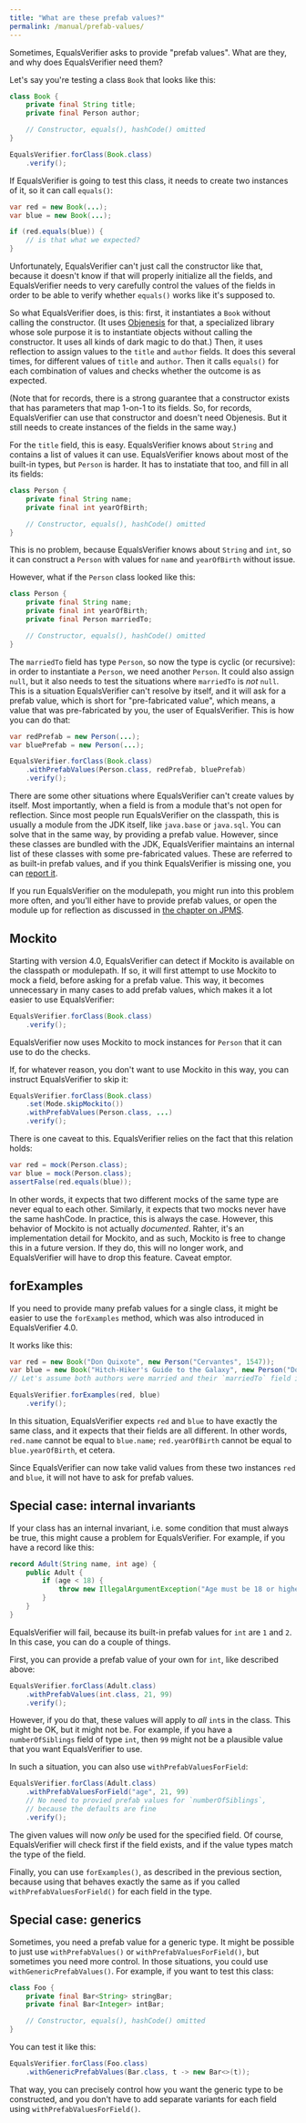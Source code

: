 ```yaml
---
title: "What are these prefab values?"
permalink: /manual/prefab-values/
---
```

Sometimes, EqualsVerifier asks to provide "prefab values". What are they, and why does EqualsVerifier need them?

Let's say you're testing a class `Book` that looks like this:

```java
class Book {
    private final String title;
    private final Person author;

    // Constructor, equals(), hashCode() omitted
}

EqualsVerifier.forClass(Book.class)
    .verify();
```

If EqualsVerifier is going to test this class, it needs to create two instances of it, so it can call `equals()`:

```java
var red = new Book(...);
var blue = new Book(...);

if (red.equals(blue)) {
    // is that what we expected?
}
```

Unfortunately, EqualsVerifier can't just call the constructor like that, because it doesn't know if that will properly initialize all the fields, and EqualsVerifier needs to very carefully control the values of the fields in order to be able to verify whether `equals()` works like it's supposed to.

So what EqualsVerifier does, is this: first, it instantiates a `Book` without calling the constructor. (It uses [Objenesis](https://objenesis.org) for that, a specialized library whose sole purpose it is to instantiate objects without calling the constructor. It uses all kinds of dark magic to do that.) Then, it uses reflection to assign values to the `title` and `author` fields. It does this several times, for different values of `title` and `author`. Then it calls `equals()` for each combination of values and checks whether the outcome is as expected.

(Note that for records, there is a strong guarantee that a constructor exists that has parameters that map 1-on-1 to its fields. So, for records, EqualsVerifier can use that constructor and doesn't need Objenesis. But it still needs to create instances of the fields in the same way.)

For the `title` field, this is easy. EqualsVerifier knows about `String` and contains a list of values it can use. EqualsVerifier knows about most of the built-in types, but `Person` is harder. It has to instatiate that too, and fill in all its fields:

```java
class Person {
    private final String name;
    private final int yearOfBirth;

    // Constructor, equals(), hashCode() omitted
}
```

This is no problem, because EqualsVerifier knows about `String` and `int`, so it can construct a `Person` with values for `name` and `yearOfBirth` without issue.

However, what if the `Person` class looked like this:

```java
class Person {
    private final String name;
    private final int yearOfBirth;
    private final Person marriedTo;

    // Constructor, equals(), hashCode() omitted
}
```

The `marriedTo` field has type `Person`, so now the type is cyclic (or recursive): in order to instantiate a `Person`, we need another `Person`. It could also assign `null`, but it also needs to test the situations where `marriedTo` is _not_ `null`. This is a situation EqualsVerifier can't resolve by itself, and it will ask for a prefab value, which is short for "pre-fabricated value", which means, a value that was pre-fabricated by you, the user of EqualsVerifier. This is how you can do that:

```java
var redPrefab = new Person(...);
var bluePrefab = new Person(...);

EqualsVerifier.forClass(Book.class)
    .withPrefabValues(Person.class, redPrefab, bluePrefab)
    .verify();
```

There are some other situations where EqualsVerifier can't create values by itself. Most importantly, when a field is from a module that's not open for reflection. Since most people run EqualsVerifier on the classpath, this is usually a module from the JDK itself, like `java.base` or `java.sql`. You can solve that in the same way, by providing a prefab value. However, since these classes are bundled with the JDK, EqualsVerifier maintains an internal list of these classes with some pre-fabricated values. These are referred to as built-in prefab values, and if you think EqualsVerifier is missing one, you can [report it](https://github.com/jqno/equalsverifier/issues/new).

If you run EqualsVerifier on the modulepath, you might run into this problem more often, and you'll either have to provide prefab values, or open the module up for reflection as discussed in [the chapter on JPMS](/equalsverifier/manual/jpms).

## Mockito

Starting with version 4.0, EqualsVerifier can detect if Mockito is available on the classpath or modulepath. If so, it will first attempt to use Mockito to mock a field, before asking for a prefab value. This way, it becomes unnecessary in many cases to add prefab values, which makes it a lot easier to use EqualsVerifier:

```java
EqualsVerifier.forClass(Book.class)
    .verify();
```

EqualsVerifier now uses Mockito to mock instances for `Person` that it can use to do the checks.

If, for whatever reason, you don't want to use Mockito in this way, you can instruct EqualsVerifier to skip it:

```java
EqualsVerifier.forClass(Book.class)
    .set(Mode.skipMockito())
    .withPrefabValues(Person.class, ...)
    .verify();
```

There is one caveat to this. EqualsVerifier relies on the fact that this relation holds:

```java
var red = mock(Person.class);
var blue = mock(Person.class);
assertFalse(red.equals(blue));
```

In other words, it expects that two different mocks of the same type are never equal to each other. Similarly, it expects that two mocks never have the same hashCode. In practice, this is always the case. However, this behavior of Mockito is not actually _documented_. Rahter, it's an implementation detail for Mockito, and as such, Mockito is free to change this in a future version. If they do, this will no longer work, and EqualsVerifier will have to drop this feature. Caveat emptor.

## forExamples

If you need to provide many prefab values for a single class, it might be easier to use the `forExamples` method, which was also introduced in EqualsVerifier 4.0.

It works like this:

```java
var red = new Book("Don Quixote", new Person("Cervantes", 1547));
var blue = new Book("Hitch-Hiker's Guide to the Galaxy", new Person("Douglas Adams", 1952));
// Let's assume both authors were married and their `marriedTo` field is correctly initialized

EqualsVerifier.forExamples(red, blue)
    .verify();
```

In this situation, EqualsVerifier expects `red` and `blue` to have exactly the same class, and it expects that their fields are all different. In other words, `red.name` cannot be equal to `blue.name`; `red.yearOfBirth` cannot be equal to `blue.yearOfBirth`, et cetera.

Since EqualsVerifier can now take valid values from these two instances `red` and `blue`, it will not have to ask for prefab values.

## Special case: internal invariants

If your class has an internal invariant, i.e. some condition that must always be true, this might cause a problem for EqualsVerifier. For example, if you have a record like this:

```java
record Adult(String name, int age) {
    public Adult {
        if (age < 18) {
            throw new IllegalArgumentException("Age must be 18 or higher");
        }
    }
}
```

EqualsVerifier will fail, because its built-in prefab values for `int` are `1` and `2`. In this case, you can do a couple of things.

First, you can provide a prefab value of your own for `int`, like described above:

```java
EqualsVerifier.forClass(Adult.class)
    .withPrefabValues(int.class, 21, 99)
    .verify();
```

However, if you do that, these values will apply to _all_ `int`s in the class. This might be OK, but it might not be. For example, if you have a `numberOfSiblings` field of type `int`, then `99` might not be a plausible value that you want EqualsVerifier to use.

In such a situation, you can also use `withPrefabValuesForField`:

```java
EqualsVerifier.forClass(Adult.class)
    .withPrefabValuesForField("age", 21, 99)
    // No need to provied prefab values for `numberOfSiblings`,
    // because the defaults are fine
    .verify();
```

The given values will now _only_ be used for the specified field. Of course, EqualsVerifier will check first if the field exists, and if the value types match the type of the field.

Finally, you can use `forExamples()`, as described in the previous section, because using that behaves exactly the same as if you called `withPrefabValuesForField()` for each field in the type.

## Special case: generics

Sometimes, you need a prefab value for a generic type. It might be possible to just use `withPrefabValues()` or `withPrefabValuesForField()`, but sometimes you need more control. In those situations, you could use `withGenericPrefabValues()`. For example, if you want to test this class:

```java
class Foo {
    private final Bar<String> stringBar;
    private final Bar<Integer> intBar;

    // Constructor, equals(), hashCode() omitted
}
```

You can test it like this:

```java
EqualsVerifier.forClass(Foo.class)
    .withGenericPrefabValues(Bar.class, t -> new Bar<>(t));
```

That way, you can precisely control how you want the generic type to be constructed, and you don't have to add separate variants for each field using `withPrefabValuesForField()`.
